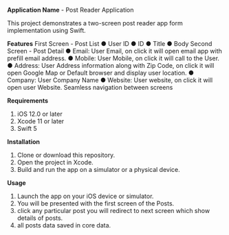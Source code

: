 **Application Name** - Post Reader Application

This project demonstrates a two-screen post reader app form implementation using Swift.

**Features**
First Screen - Post List
● User ID ● ID ● Title ● Body
Second Screen - Post Detail
● Email: User Email, on click it will open email app with prefill email address. ● Mobile: User Mobile, on click it will call to the User. ● Address: User Address information along with Zip Code, on click it will open Google Map or Default browser and display user location. ● Company: User Company Name ● Website: User website, on click it will open user Website.
Seamless navigation between screens

**Requirements**
1. iOS 12.0 or later
2. Xcode 11 or later
3. Swift 5

**Installation**

1. Clone or download this repository.
2. Open the project in Xcode.
3. Build and run the app on a simulator or a physical device.
   
**Usage**
1. Launch the app on your iOS device or simulator.
2. You will be presented with the first screen of the Posts.
3. click any particular post you will redirect to next screen which show details of posts.
4. all posts data saved in core data.
